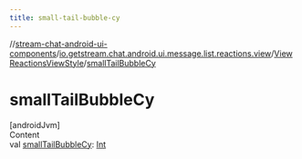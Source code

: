 ```yaml
---
title: small-tail-bubble-cy
---
```

//[stream-chat-android-ui-components](../../../index.md)/[io.getstream.chat.android.ui.message.list.reactions.view](../index.md)/[ViewReactionsViewStyle](index.md)/[smallTailBubbleCy](smallTailBubbleCy.md)



# smallTailBubbleCy  
[androidJvm]  
Content  
val [smallTailBubbleCy](smallTailBubbleCy.md): [Int](https://kotlinlang.org/api/latest/jvm/stdlib/kotlin/-int/index.html)  



